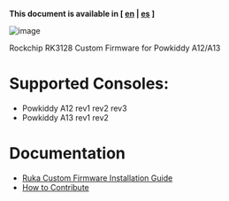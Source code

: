 **This document is available in [ [en](readme.md) | [es](doc/readme_es.md) ]**

![image](https://user-images.githubusercontent.com/67930710/117461690-22bc2e80-af4e-11eb-8ac5-240f600ebe39.png)

Rockchip RK3128 Custom Firmware for Powkiddy A12/A13

# Supported Consoles:

* Powkiddy A12 rev1 rev2 rev3
* Powkiddy A13 rev1 rev2

# Documentation

* [Ruka Custom Firmware Installation Guide](doc/install.md)
* [How to Contribute](CONTRIBUTING.md)
